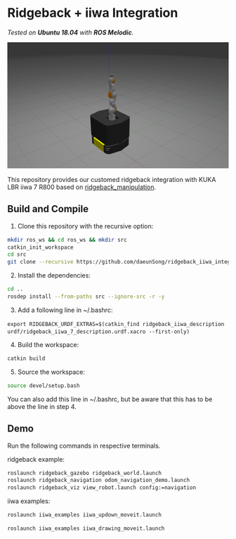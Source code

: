# Ridgeback + iiwa Integration

*Tested on **Ubuntu 18.04** with **ROS Melodic**.*

<img src="./doc/img/demo.png" width="600">

This repository provides our customed ridgeback integration with KUKA LBR iiwa 7 R800 based on [ridgeback_manipulation](https://github.com/ridgeback/ridgeback_manipulation). 


## Build and Compile

1. Clone this repository with the recursive option:
  ```sh
  mkdir ros_ws && cd ros_ws && mkdir src
  catkin_init_workspace
  cd src
  git clone --recursive https://github.com/daeunSong/ridgeback_iiwa_integration.git
  ```

2. Install the dependencies:
  ```sh
  cd ..
  rosdep install --from-paths src --ignore-src -r -y
  ```

3. Add a following line in ~/.bashrc:

  `export RIDGEBACK_URDF_EXTRAS=$(catkin_find ridgeback_iiwa_description urdf/ridgeback_iiwa_7_description.urdf.xacro --first-only)`

4. Build the workspace:
  ```sh
  catkin build
  ```

5. Source the workspace:
  ```sh
  source devel/setup.bash
  ```
   You can also add this line in ~/.bashrc, but be aware that this has to be above the line in step 4.


## Demo
Run the following commands in respective terminals.

ridgeback example:
```sh
roslaunch ridgeback_gazebo ridgeback_world.launch
roslaunch ridgeback_navigation odom_navigation_demo.launch
roslaunch ridgeback_viz view_robot.launch config:=navigation
```
iiwa examples:
```sh
roslaunch iiwa_examples iiwa_updown_moveit.launch
```
```sh
roslaunch iiwa_examples iiwa_drawing_moveit.launch
```
